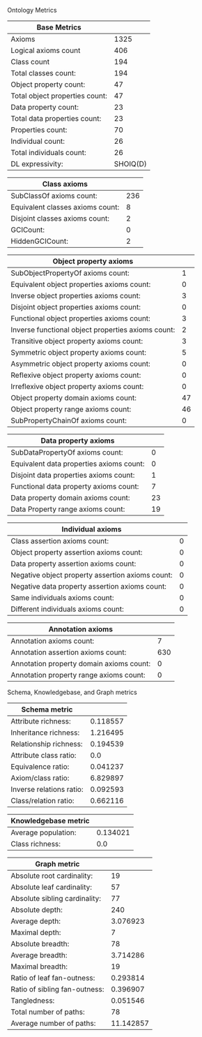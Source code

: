 Ontology Metrics

| Base Metrics                                       |           |
|----------------------------------------------------|-----------|
| Axioms                                             | 1325      |
| Logical axioms count                               | 406       |
| Class count                                        | 194       |
| Total classes count:                               | 194       |
| Object property count:                             | 47        |
| Total object properties count:                     | 47        |
| Data property count:                               | 23        |
| Total data properties count:                       | 23        |
| Properties count:                                  | 70        |
| Individual count:                                  | 26        |
| Total individuals count:                           | 26        |
| DL expressivity:                                   | SHOIQ(D)  |


| Class axioms                                       |           |
|----------------------------------------------------|-----------|
| SubClassOf axioms count:                           | 236       |
| Equivalent classes axioms count:                   | 8         |
| Disjoint classes axioms count:                     | 2         |
| GCICount:                                          | 0         |
| HiddenGCICount:                                    | 2         |


| Object property axioms                                       |           |
|----------------------------------------------------|-----------|
| SubObjectPropertyOf axioms count:                  | 1         |
| Equivalent object properties axioms count:         | 0         |
| Inverse object properties axioms count:            | 3         |
| Disjoint object properties axioms count:           | 0         |
| Functional object properties axioms count:         | 3         |
| Inverse functional object properties axioms count: | 2         |
| Transitive object property axioms count:           | 3         |
| Symmetric object property axioms count:            | 5         |
| Asymmetric object property axioms count:           | 0         |
| Reflexive object property axioms count:            | 0         |
| Irreflexive object property axioms count:          | 0         |
| Object property domain axioms count:               | 47        |
| Object property range axioms count:                | 46        |
| SubPropertyChainOf axioms count:                   | 0         |

| Data property axioms                                       |           |
|----------------------------------------------------|-----------|
| SubDataPropertyOf axioms count:                    | 0         |
| Equivalent data properties axioms count:           | 0         |
| Disjoint data properties axioms count:             | 1         |
| Functional data property axioms count:             | 7         |
| Data property domain axioms count:                 | 23        |
| Data Property range axioms count:                  | 19        |


| Individual axioms                                       |           |
|----------------------------------------------------|-----------|
| Class assertion axioms count:                      | 0         |
| Object property assertion axioms count:            | 0         |
| Data property assertion axioms count:              | 0         |
| Negative object property assertion axioms count:   | 0         |
| Negative data property assertion axioms count:     | 0         |
| Same individuals axioms count:                     | 0         |
| Different individuals axioms count:                | 0         |

| Annotation axioms                                       |           |
|----------------------------------------------------|-----------|
| Annotation axioms count:                           | 7         |
| Annotation assertion axioms count:                 | 630       |
| Annotation property domain axioms count:           | 0         |
| Annotation property range axioms count:            | 0         |


Schema, Knowledgebase, and Graph metrics

| Schema metric                                       |           |
|----------------------------------------------------|-----------|
| Attribute richness:                                | 0.118557  |
| Inheritance richness:                              | 1.216495  |
| Relationship richness:                             | 0.194539  |
| Attribute class ratio:                             | 0.0       |
| Equivalence ratio:                                 | 0.041237  |
| Axiom/class ratio:                                 | 6.829897  |
| Inverse relations ratio:                           | 0.092593  |
| Class/relation ratio:                              | 0.662116  |

| Knowledgebase metric                                       |           |
|----------------------------------------------------|-----------|
| Average population:                                | 0.134021  |
| Class richness:                                    | 0.0       |


| Graph metric                                       |           |
|----------------------------------------------------|-----------|
| Absolute root cardinality:                         | 19        |
| Absolute leaf cardinality:                         | 57        |
| Absolute sibling cardinality:                      | 77        |
| Absolute depth:                                    | 240       |
| Average depth:                                     | 3.076923  |
| Maximal depth:                                     | 7         |
| Absolute breadth:                                  | 78        |
| Average breadth:                                   | 3.714286  |
| Maximal breadth:                                   | 19        |
| Ratio of leaf fan-outness:                         | 0.293814  |
| Ratio of sibling fan-outness:                      | 0.396907  |
| Tangledness:                                       | 0.051546  |
| Total number of paths:                             | 78        |
| Average number of paths:                           | 11.142857 |
